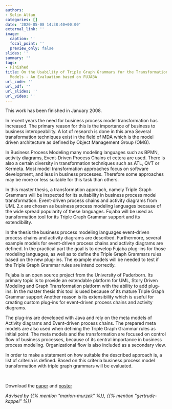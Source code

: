 ```yaml
---
authors:
- Selin Altan
categories: []
date: '2020-05-08 14:38:40+00:00'
external_link: ''
image:
  caption: ''
  focal_point: ''
  preview_only: false
slides: ''
summary: ''
tags:
- Finished
title: On the Usability of Triple Graph Grammars for the Transformation Business Process
  Models - An Evaluation based on FUJABA
url_code: ''
url_pdf: ''
url_slides: ''
url_video: ''
---
```


This work has been finished in January 2008.

In recent years the need for business process model transformation has increased. The primary reason for this is the importance of business to business interopeability. A lot of research is done in this area Several transformation techniques exist in the field of MDA which is the model driven architecture as defined by Object Management Group (OMG).

In Business Process Modeling many modeling languages such as BPMN, activity diagrams, Event-Driven Process Chains et cetera are used. There is also a certain diversity in transformation techniques such as ATL, QVT or Kermeta. Most model transformation approaches focus on software development, and less in business processes. Therefore some approaches may be more or less suitable for this task than others.

In this master thesis, a transformation approach, namely Triple Graph Grammars will be inspected for its suitability in business process model transformation. Event-driven process chains and activity diagrams from UML 2.x are chosen as business process modeling languages because of the wide spread popularity of these languages. Fujaba will be used as transformation tool for its Triple Graph Grammar support and its extendibility.

In the thesis the business process modeling languages event-driven process chains and activity diagrams are described. Furthermore, several example models for event-driven process chains and activity diagrams are defined. In the practical part the goal is to develop Fujaba plug-ins for those modeling languages, as well as to define the Triple Graph Grammars rules based on the new plug-ins. The example models will be needed to test if the Triple Graph Grammar rules are intend correctly.

Fujaba is an open source project from the University of Paderborn. Its primary topic is to provide an extendable platform for UML, Story Driven Modeling and Graph Transformation platform with the ability to add plug-ins. In the master thesis this tool is used because of its mature Triple Graph Grammar support Another reason is its extensibility which is useful for creating custom plug-ins for event-driven process chains and activity diagrams.

The plug-ins are developed with Java and rely on the meta models of Activity diagrams and Event-driven process chains. The prepared meta models are also used when defining the Triple Graph Grammar rules as initial point. The meta models and the transformation are focused on control flow of business processes, because of its central importance in business process modeling. Organizational flow is also included as a secondary view.

In order to make a statement on how suitable the described approach is, a list of criteria is defined. Based on this criteria business process model transformation with triple graph grammars will be evaluated.

&nbsp;

 Download the [paper](https://www.big.tuwien.ac.at/app/uploads/2016/10/Altan_papers.pdf) and [poster](https://www.big.tuwien.ac.at/app/uploads/2016/10/Altan_poster.pdf)

*Advised by {{% mention "marion-murzek" %}}, {{% mention "gertrude-kappel" %}}*